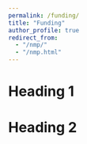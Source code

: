 ```yaml
---
permalink: /funding/
title: "Funding"
author_profile: true
redirect_from: 
  - "/nmp/"
  - "/nmp.html"
---
```


Heading 1
======

Heading 2
======
